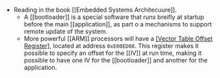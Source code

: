 - Reading in the book [[Embedded Systems Architecuure]].
  - A [[bootloader]] is a special software that runs breifly at startup before the main [[application]], as part o a mechanisms to support remote update of the system.
  - More powerful [[ARM]] processors will have a [[Vector Table Offset Register]](VTOR), located at address `0xE00ED08`. This register makes it possible to specify an offset for the [[IV]] at run time, making it possible to have one IV for the [[bootloader]] and another for the application.
